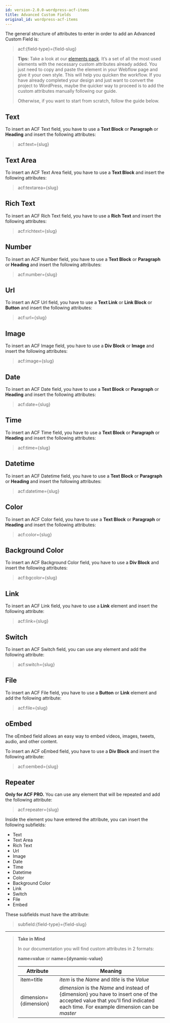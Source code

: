 ```yaml
---
id: version-2.0.0-wordpress-acf-items
title: Advanced Custom Fields
original_id: wordpress-acf-items
---
```


The general structure of attributes to enter in order to add an Advanced Custom Field is:

> acf:{field-type}={field-slug}

> **Tips:**
> Take a look at our [elements pack](https://webflow.com/website/webflow-to-wordpress-elements-pack). It’s a set of all the most used elements with the necessary custom attributes already added. You just need to copy and paste the element in your Webflow page and give it your own style. This will help you quicken the workflow. If you have already completed your design and just want to convert the project to WordPress, maybe the quicker way to proceed is to add the custom attributes manually following our guide.
>
> Otherwise, if you want to start from scratch, follow the guide below.


## Text

To insert an ACF Text field, you have to use a **Text Block** or **Paragraph** or **Heading** and insert the following attributes:

> acf:text={slug}

## Text Area

To insert an ACF Text Area field, you have to use a **Text Block** and insert the following attributes:

> acf:textarea={slug}

## Rich Text

To insert an ACF Rich Text field, you have to use a **Rich Text** and insert the following attributes:

> acf:richtext={slug}

## Number

To insert an ACF Number field, you have to use a **Text Block** or **Paragraph** or **Heading** and insert the following attributes:

> acf:number={slug}

## Url

To insert an ACF Url field, you have to use a **Text Link** or **Link Block** or **Button** and insert the following attributes:

> acf:url={slug}

## Image

To insert an ACF Image field, you have to use a **Div Block** or **Image** and insert the following attributes:

> acf:image={slug}

## Date

To insert an ACF Date field, you have to use a **Text Block** or **Paragraph** or **Heading** and insert the following attributes:

> acf:date={slug}

## Time

To insert an ACF Time field, you have to use a **Text Block** or **Paragraph** or **Heading** and insert the following attributes:

> acf:time={slug}

## Datetime

To insert an ACF Datetime field, you have to use a **Text Block** or **Paragraph** or **Heading** and insert the following attributes:

> acf:datetime={slug}

## Color

To insert an ACF Color field, you have to use a **Text Block** or **Paragraph** or **Heading** and insert the following attributes:

> acf:color={slug}

## Background Color

To insert an ACF Background Color field, you have to use a **Div Block** and insert the following attributes:

> acf:bgcolor={slug}

## Link

To insert an ACF Link field, you have to use a **Link** element and insert the following attribute:

> acf:link={slug}

## Switch

To insert an ACF Switch field, you can use any element and add the following attribute:

> acf:switch={slug}

## File

To insert an ACF File field, you have to use a **Button** or **Link** element and add the following attribute:

> acf:file={slug}

## oEmbed

The oEmbed field allows an easy way to embed videos, images, tweets, audio, and other content.

To insert an ACF oEmbed field, you have to use a **Div Block** and insert the following attribute:

> acf:oembed={slug}

## Repeater

**Only for ACF PRO.** You can use any element that will be repeated and add the following attribute:

> acf:repeater={slug}

Inside the element you have entered the attribute, you can insert the following subfields:

- Text
- Text Area
- Rich Text
- Url
- Image
- Date
- Time
- Datetime
- Color
- Background Color
- Link
- Switch 
- File 
- Embed

These subfields must have the attribute:

> subfield:{field-type}={field-slug}

--------- 
> **Take in Mind**
>
> In our documentation you will find custom attributes in 2 formats:
>
> **name=value** or **name={dynamic-value}**
>
>
> **Attribute**             | **Meaning** | 
> -------------             | --------------- |
> | item=title              | *item* is the *Name* and *title* is the *Value* |
> | dimension={dimension}   | *dimension* is the *Name* and instead of {dimension} you have to insert one of the accepted value that you'll find indicated each time. For example dimension can be *master*|